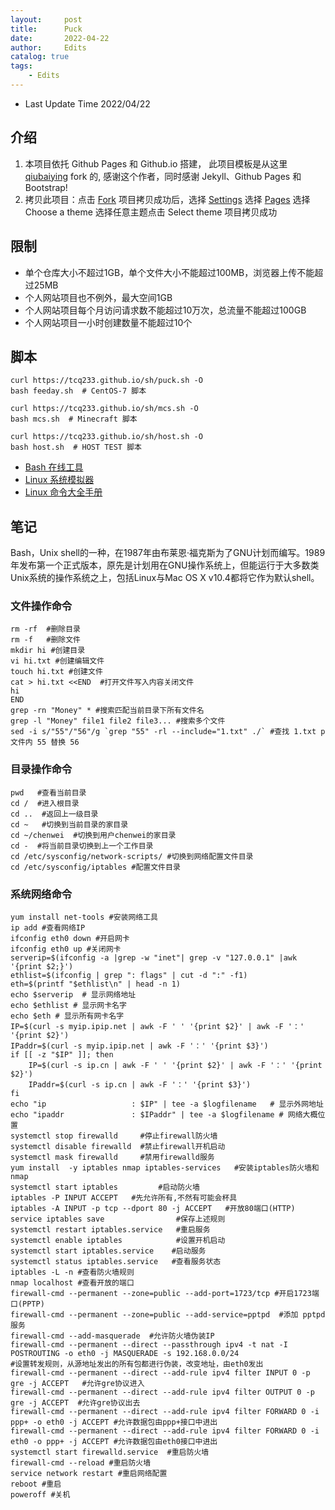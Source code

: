```yaml
---
layout:     post
title:      Puck
date:       2022-04-22
author:     Edits
catalog: true
tags:
    - Edits
---
```


- Last Update Time 2022/04/22

## 介绍

1. 本项目依托 Github Pages 和 Github.io 搭建， 此项目模板是从这里 [qiubaiying](https://github.com/qiubaiying/qiubaiying.github.io) fork 的, 感谢这个作者，同时感谢 Jekyll、Github Pages 和 Bootstrap!
2. 拷贝此项目：点击 [Fork](https://github.com/tcq233/tcq233.github.io/fork) 项目拷贝成功后，选择 [Settings](https://github.com/tcq233/tcq233.github.io/settings) 选择  [Pages](https://github.com/tcq233/tcq233.github.io/settings/pages) 选择 Choose a theme 选择任意主题点击 Select theme 项目拷贝成功 

## 限制

- 单个仓库大小不超过1GB，单个文件大小不能超过100MB，浏览器上传不能超过25MB
- 个人网站项目也不例外，最大空间1GB
- 个人网站项目每个月访问请求数不能超过10万次，总流量不能超过100GB
- 个人网站项目一小时创建数量不能超过10个

## 脚本

```
curl https://tcq233.github.io/sh/puck.sh -O
bash feeday.sh  # CentOS-7 脚本
```

```
curl https://tcq233.github.io/sh/mcs.sh -O
bash mcs.sh  # Minecraft 脚本
```

```
curl https://tcq233.github.io/sh/host.sh -O
bash host.sh  # HOST TEST 脚本
```

- [Bash 在线工具](https://c.runoob.com/compile/18)
- [Linux 系统模拟器](https://bellard.org/jslinux/)
- [Linux 命令大全手册](http://man.linuxde.net/)

## 笔记

Bash，Unix shell的一种，在1987年由布莱恩·福克斯为了GNU计划而编写。1989年发布第一个正式版本，原先是计划用在GNU操作系统上，但能运行于大多数类Unix系统的操作系统之上，包括Linux与Mac OS X v10.4都将它作为默认shell。

### 文件操作命令

```
rm -rf  #删除目录
rm -f   #删除文件
mkdir hi #创建目录
vi hi.txt #创建编辑文件
touch hi.txt #创建文件
cat > hi.txt <<END  #打开文件写入内容关闭文件
hi
END
grep -rn "Money" * #搜索匹配当前目录下所有文件名
grep -l "Money" file1 file2 file3... #搜索多个文件
sed -i s/"55"/"56"/g `grep "55" -rl --include="1.txt" ./` #查找 1.txt p 文件内 55 替换 56
```

###  目录操作命令

```
pwd   #查看当前目录
cd /  #进入根目录
cd ..  #返回上一级目录 
cd ~   #切换到当前目录的家目录 
cd ~/chenwei  #切换到用户chenwei的家目录
cd -  #将当前目录切换到上一个工作目录
cd /etc/sysconfig/network-scripts/ #切换到网络配置文件目录
cd /etc/sysconfig/iptables #配置文件目录 
```

###  系统网络命令

```
yum install net-tools #安装网络工具
ip add #查看网络IP
ifconfig eth0 down #开启网卡
ifconfig eth0 up #关闭网卡
serverip=$(ifconfig -a |grep -w "inet"| grep -v "127.0.0.1" |awk '{print $2;}')
ethlist=$(ifconfig | grep ": flags" | cut -d ":" -f1)
eth=$(printf "$ethlist\n" | head -n 1)
echo $serverip  # 显示网络地址
echo $ethlist # 显示网卡名字
echo $eth # 显示所有网卡名字
IP=$(curl -s myip.ipip.net | awk -F ' ' '{print $2}' | awk -F '：' '{print $2}')
IPaddr=$(curl -s myip.ipip.net | awk -F '：' '{print $3}')
if [[ -z "$IP" ]]; then
	IP=$(curl -s ip.cn | awk -F ' ' '{print $2}' | awk -F '：' '{print $2}')
	IPaddr=$(curl -s ip.cn | awk -F '：' '{print $3}')	
fi
echo "ip                   : $IP" | tee -a $logfilename   # 显示外网地址
echo "ipaddr               : $IPaddr" | tee -a $logfilename # 网络大概位置
systemctl stop firewalld     #停止firewall防火墙
systemctl disable firewalld  #禁止firewall开机启动
systemctl mask firewalld     #禁用firewalld服务
yum install  -y iptables nmap iptables-services   #安装iptables防火墙和 nmap
systemctl start iptables         #启动防火墙
iptables -P INPUT ACCEPT   #先允许所有,不然有可能会杯具
iptables -A INPUT -p tcp --dport 80 -j ACCEPT   #开放80端口(HTTP)
service iptables save                #保存上述规则
systemctl restart iptables.service   #重启服务
systemctl enable iptables            #设置开机启动
systemctl start iptables.service    #启动服务
systemctl status iptables.service   #查看服务状态
iptables -L -n #查看防火墙规则
nmap localhost #查看开放的端口
firewall-cmd --permanent --zone=public --add-port=1723/tcp #开启1723端口(PPTP)
firewall-cmd --permanent --zone=public --add-service=pptpd  #添加 pptpd 服务
firewall-cmd --add-masquerade  #允许防火墙伪装IP
firewall-cmd --permanent --direct --passthrough ipv4 -t nat -I POSTROUTING -o eth0 -j MASQUERADE -s 192.168.0.0/24 
#设置转发规则，从源地址发出的所有包都进行伪装，改变地址，由eth0发出
firewall-cmd --permanent --direct --add-rule ipv4 filter INPUT 0 -p gre -j ACCEPT   #允许gre协议进入
firewall-cmd --permanent --direct --add-rule ipv4 filter OUTPUT 0 -p gre -j ACCEPT  #允许gre协议出去
firewall-cmd --permanent --direct --add-rule ipv4 filter FORWARD 0 -i ppp+ -o eth0 -j ACCEPT #允许数据包由ppp+接口中进出
firewall-cmd --permanent --direct --add-rule ipv4 filter FORWARD 0 -i eth0 -o ppp+ -j ACCEPT #允许数据包由eth0接口中进出
systemctl start firewalld.service  #重启防火墙
firewall-cmd --reload #重启防火墙
service network restart #重启网络配置
reboot #重启
poweroff #关机
```
